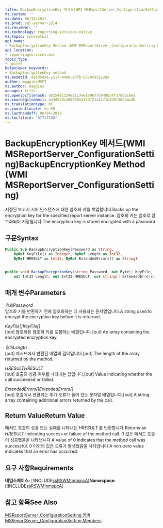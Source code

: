 ```yaml
---
title: BackupEncryptionKey 메서드(WMI MSReportServer_ConfigurationSetting) | Microsoft Docs
ms.custom: ''
ms.date: 06/13/2017
ms.prod: sql-server-2014
ms.reviewer: ''
ms.technology: reporting-services-native
ms.topic: conceptual
api_name:
- BackupEncryptionKey Method (WMI MSReportServer_ConfigurationSetting Class)
api_location:
- reportingservices.mof
topic_type:
- apiref
helpviewer_keywords:
- BackupEncryptionKey method
ms.assetid: da1d5dae-2517-448e-96fb-5379c93222ea
author: maggiesMSFT
ms.author: maggies
manager: kfile
ms.openlocfilehash: d625401324e2117ee1e9677d840854fa7b63c6e5
ms.sourcegitcommit: ad4d92dce894592a259721a1571b1d8736abacdb
ms.translationtype: MT
ms.contentlocale: ko-KR
ms.lasthandoff: 08/04/2020
ms.locfileid: "87737768"
---
```

# <a name="backupencryptionkey-method-wmi-msreportserver_configurationsetting"></a><span data-ttu-id="7442d-102">BackupEncryptionKey 메서드(WMI MSReportServer_ConfigurationSetting)</span><span class="sxs-lookup"><span data-stu-id="7442d-102">BackupEncryptionKey Method (WMI MSReportServer_ConfigurationSetting)</span></span>
  <span data-ttu-id="7442d-103">지정된 보고서 서버 인스턴스에 대한 암호화 키를 백업합니다.</span><span class="sxs-lookup"><span data-stu-id="7442d-103">Backs up the encryption key for the specified report server instance.</span></span> <span data-ttu-id="7442d-104">암호화 키는 암호로 암호화되어 저장됩니다.</span><span class="sxs-lookup"><span data-stu-id="7442d-104">The encryption key is stored encrypted with a password.</span></span>  
  
## <a name="syntax"></a><span data-ttu-id="7442d-105">구문</span><span class="sxs-lookup"><span data-stu-id="7442d-105">Syntax</span></span>  
  
```vb  
Public Sub BackupEncryptionKey(Password as String, _  
    ByRef KeyFile() as Integer, ByRef Length as Int32, _  
    ByRef HRESULT as Int32, ByRef ExtendedErrors() as String)  
  
```  
  
```csharp  
public void BackupEncryptionKey(string Password, out Byte[] KeyFile,   
    out Int32 Length, out Int32 HRESULT, out string[] ExtendedErrors);  
```  
  
## <a name="parameters"></a><span data-ttu-id="7442d-106">매개 변수</span><span class="sxs-lookup"><span data-stu-id="7442d-106">Parameters</span></span>  
 <span data-ttu-id="7442d-107">*암호*</span><span class="sxs-lookup"><span data-stu-id="7442d-107">*Password*</span></span>  
 <span data-ttu-id="7442d-108">암호화 키를 반환하기 전에 암호화하는 데 사용되는 문자열입니다.</span><span class="sxs-lookup"><span data-stu-id="7442d-108">A string used to encrypt the encryption key before it is returned.</span></span>  
  
 <span data-ttu-id="7442d-109">*KeyFile[]*</span><span class="sxs-lookup"><span data-stu-id="7442d-109">*KeyFile[]*</span></span>  
 <span data-ttu-id="7442d-110">[out] 암호화된 암호화 키를 포함하는 배열입니다.</span><span class="sxs-lookup"><span data-stu-id="7442d-110">[out] An array containing the encrypted encryption key.</span></span>  
  
 <span data-ttu-id="7442d-111">*길이*</span><span class="sxs-lookup"><span data-stu-id="7442d-111">*Length*</span></span>  
 <span data-ttu-id="7442d-112">[out] 메서드에서 반환된 배열의 길이입니다.</span><span class="sxs-lookup"><span data-stu-id="7442d-112">[out] The length of the array returned by the method.</span></span>  
  
 <span data-ttu-id="7442d-113">*HRESULT*</span><span class="sxs-lookup"><span data-stu-id="7442d-113">*HRESULT*</span></span>  
 <span data-ttu-id="7442d-114">[out] 호출의 성공 여부를 나타내는 값입니다.</span><span class="sxs-lookup"><span data-stu-id="7442d-114">[out] Value indicating whether the call succeeded or failed.</span></span>  
  
 <span data-ttu-id="7442d-115">*ExtendedErrors[]*</span><span class="sxs-lookup"><span data-stu-id="7442d-115">*ExtendedErrors[]*</span></span>  
 <span data-ttu-id="7442d-116">[out] 호출에서 반환되는 추가 오류가 들어 있는 문자열 배열입니다.</span><span class="sxs-lookup"><span data-stu-id="7442d-116">[out] A string array containing additional errors returned by the call.</span></span>  
  
## <a name="return-value"></a><span data-ttu-id="7442d-117">Return Value</span><span class="sxs-lookup"><span data-stu-id="7442d-117">Return Value</span></span>  
 <span data-ttu-id="7442d-118">메서드 호출의 성공 또는 실패를 나타내는 *HRESULT* 를 반환합니다.</span><span class="sxs-lookup"><span data-stu-id="7442d-118">Returns an *HRESULT* indicating success or failure of the method call.</span></span> <span data-ttu-id="7442d-119">0 값은 메서드 호출이 성공했음을 나타냅니다.</span><span class="sxs-lookup"><span data-stu-id="7442d-119">A value of 0 indicates that the method call was successful.</span></span> <span data-ttu-id="7442d-120">0 이외의 값은 오류가 발생했음을 나타냅니다.</span><span class="sxs-lookup"><span data-stu-id="7442d-120">A non-zero value indicates that an error has occurred.</span></span>  
  
## <a name="requirements"></a><span data-ttu-id="7442d-121">요구 사항</span><span class="sxs-lookup"><span data-stu-id="7442d-121">Requirements</span></span>  
 <span data-ttu-id="7442d-122">**네임스페이스:** [!INCLUDE[ssRSWMInmspcA](../../includes/ssrswminmspca-md.md)]</span><span class="sxs-lookup"><span data-stu-id="7442d-122">**Namespace:** [!INCLUDE[ssRSWMInmspcA](../../includes/ssrswminmspca-md.md)]</span></span>  
  
## <a name="see-also"></a><span data-ttu-id="7442d-123">참고 항목</span><span class="sxs-lookup"><span data-stu-id="7442d-123">See Also</span></span>  
 [<span data-ttu-id="7442d-124">MSReportServer_ConfigurationSetting 멤버</span><span class="sxs-lookup"><span data-stu-id="7442d-124">MSReportServer_ConfigurationSetting Members</span></span>](msreportserver-configurationsetting-members.md)  
  
  
